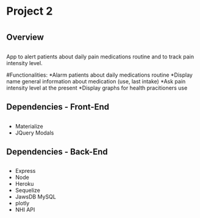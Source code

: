 # Project 2<h1>
## Overview<h2>
App to alert patients about daily pain medications routine and to track pain intensity level.

#Functionalities:
*Alarm patients about daily medications routine
*Display name general information about medication (use, last intake)
*Ask pain intensity level at the present
*Display graphs for health pracitioners use

## Dependencies - Front-End<h2>
* Materialize
* JQuery Modals

## Dependencies - Back-End<h2>
* Express
* Node
* Heroku
* Sequelize
* JawsDB MySQL
* plotly
* NHI API




